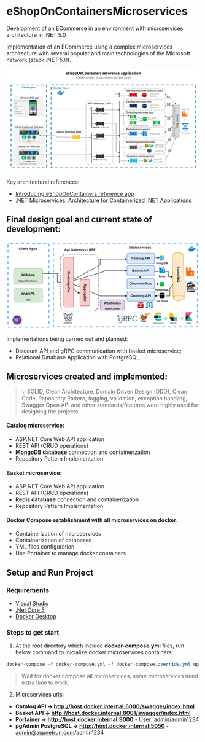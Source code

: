 # eShopOnContainersMicroservices
Development of an ECommerce in an environment with microservices architecture in .NET 5.0

Implementation of an ECommerce using a complex microservices architecture with several popular and main technologies of the Microsoft network (stack .NET 5.0).

![Microsoft_eShopOn](/helperResourcesAssets/eShopOnContainers-Architecture-Microsoft.png)

Key architectural references:
* [Introducing eShopOnContainers reference app](https://docs.microsoft.com/en-us/dotnet/architecture/cloud-native/introduce-eshoponcontainers-reference-app)
* [.NET Microservices: Architecture for Containerized .NET Applications](https://docs.microsoft.com/en-us/dotnet/architecture/microservices/)

## Final design goal and current state of development:

![Microservices_Arch_Applied](/helperResourcesAssets/Applied%20Project%20Architecture.png)

Implementations being carried out and planned:
- Discount API and gRPC communication with basket microservice;
- Relational Database Application with PostgreSQL.

## Microservices created and implemented:

> 💡 SOLID, Clean Architecture, Domain Driven Design (DDD), Clean Code, Repository Pattern, logging, validation, exception handling, Swagger Open API and other standards/features were highly used for designing the projects.

#### Catalog microservice: 
* ASP.NET Core Web API application 
* REST API (CRUD operations)
* **MongoDB database** connection and containerization
* Repository Pattern Implementation

#### Basket microservice: 
* ASP.NET Core Web API application 
* REST API (CRUD operations)
* **Redis database** connection and containerization
* Repository Pattern Implementation

#### Docker Compose establishment with all microservices on docker:
* Containerization of microservices
* Containerization of databases
* YML files configuration
* Use Portainer to manage docker containers

## Setup and Run Project

### Requirements

* [Visual Studio](https://visualstudio.microsoft.com/downloads/)
* [.Net Core 5](https://dotnet.microsoft.com/download/dotnet-core/5)
* [Docker Desktop](https://www.docker.com/products/docker-desktop)

### Steps to get start

1. At the root directory which include **docker-compose.yml** files, run below command to inicialize docker microservices containers:
```csharp
docker-compose -f docker-compose.yml -f docker-compose.override.yml up -d
```
> Wait for docker compose all microservices, some microservices need extra time to work

2. Microservices urls:

* **Catalog API -> http://host.docker.internal:8000/swagger/index.html**
* **Basket API -> http://host.docker.internal:8001/swagger/index.html**
* **Portainer -> http://host.docker.internal:9000** - User: admin/admin1234
* **pgAdmin PostgreSQL -> http://host.docker.internal:5050** - admin@aspnetrun.com/admin1234
